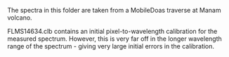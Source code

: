 The spectra in this folder are taken from a MobileDoas traverse
at Manam volcano.

FLMS14634.clb contains an initial pixel-to-wavelength calibration for the measured spectrum.
    However, this is very far off in the longer wavelength range of the spectrum - giving very large
    initial errors in the calibration.
    
